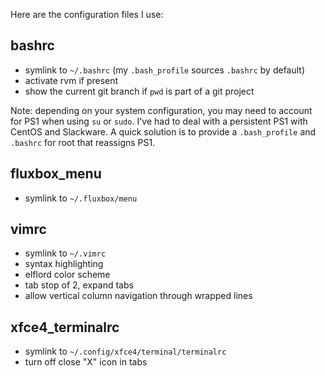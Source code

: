 Here are the configuration files I use:

bashrc
------

- symlink to `~/.bashrc` (my `.bash_profile` sources `.bashrc` by default)
- activate rvm if present
- show the current git branch if `pwd` is part of a git project

Note: depending on your system configuration, you may need to account for PS1 when using `su` or `sudo`. I've had to deal with a persistent PS1 with CentOS and Slackware. A quick solution is to provide a `.bash_profile` and `.bashrc` for root that reassigns PS1.

fluxbox_menu
------------

- symlink to `~/.fluxbox/menu`

vimrc
-----

- symlink to `~/.vimrc`
- syntax highlighting
- elflord color scheme
- tab stop of 2, expand tabs
- allow vertical column navigation through wrapped lines

xfce4_terminalrc
----------------

- symlink to `~/.config/xfce4/terminal/terminalrc`
- turn off close "X" icon in tabs
